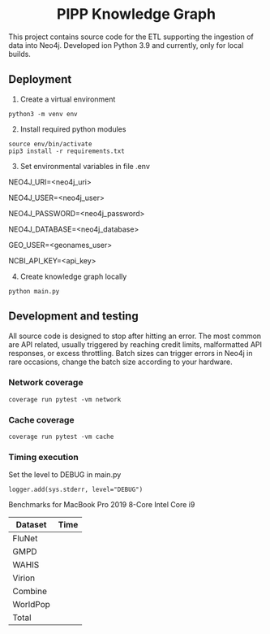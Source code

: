 <h1 align="center">
  PIPP Knowledge Graph
</h1>

This project contains source code for the ETL supporting the ingestion of data into Neo4j. Developed ion Python 3.9 and currently, only for local builds.

## Deployment

1. Create a virtual environment

```
python3 -m venv env
```

2. Install required python modules

```
source env/bin/activate
pip3 install -r requirements.txt
```

3. Set environmental variables in file .env

NEO4J_URI=<neo4j_uri>

NEO4J_USER=<neo4j_user>

NEO4J_PASSWORD=<neo4j_password>

NEO4J_DATABASE=<neo4j_database>

GEO_USER=<geonames_user>

NCBI_API_KEY=<api_key>

4. Create knowledge graph locally

```
python main.py
```

## Development and testing

All source code is designed to stop after hitting an error. The most common are API related, usually triggered by reaching credit limits, malformatted API responses, or excess throttling. Batch sizes can trigger errors in Neo4j in rare occasions, change the batch size according to your hardware.

### Network coverage

```
coverage run pytest -vm network
```

### Cache coverage

```
coverage run pytest -vm cache
```

### Timing execution

Set the level to DEBUG in main.py

```
logger.add(sys.stderr, level="DEBUG")
```

Benchmarks for MacBook Pro 2019 8-Core Intel Core i9

| Dataset  | Time |
| -------- | ---- |
| FluNet   |      |
| GMPD     |      |
| WAHIS    |      |
| Virion   |      |
| Combine  |      |
| WorldPop |      |
| Total    |      |
